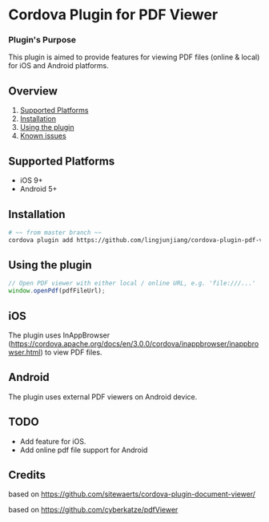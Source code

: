 Cordova Plugin for PDF Viewer
============================

### Plugin's Purpose
This plugin is aimed to provide features for viewing PDF files (online & local) for iOS and Android platforms.

## Overview
1. [Supported Platforms](#supported-platforms)
2. [Installation](#installation)
3. [Using the plugin](#using-the-plugin)
4. [Known issues](#known-issues)

## Supported Platforms ##
* iOS 9+
* Android 5+

## Installation ##

```bash
# ~~ from master branch ~~
cordova plugin add https://github.com/lingjunjiang/cordova-plugin-pdf-viewer.git
```

## Using the plugin ##

```javascript
// Open PDF viewer with either local / online URL, e.g. 'file:///...'
window.openPdf(pdfFileUrl);
```

## iOS ##

The plugin uses InAppBrowser (https://cordova.apache.org/docs/en/3.0.0/cordova/inappbrowser/inappbrowser.html) to view PDF files.

## Android ##

The plugin uses external PDF viewers on Android device.
 
## TODO ##

- Add feature for iOS.
- Add online pdf file support for Android

## Credits ##

based on https://github.com/sitewaerts/cordova-plugin-document-viewer/

based on https://github.com/cyberkatze/pdfViewer
